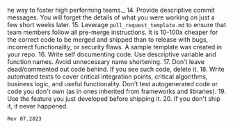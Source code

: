 he way to foster high performing teams._
14. Provide descriptive commit messages. You will forget the details of what you were working on just a few short weeks later.
15. Leverage `pull_request_template.md` to ensure that team members follow all pre-merge instructions. It is 10-100x cheaper for the correct code to be merged and shipped than to release with bugs, incorrect functionality, or security flaws. A sample template was created in your repo.
16. Write self documenting code. Use descriptive variable and function names. Avoid unnecessary name shortening.
17. Don't leave dead/commented out code behind. If you see such code, delete it.
18. Write automated tests to cover critical integration points, critical algorithms, business logic, and useful functionality. Don't test autogenerated code or code you don't own (as in ones inherited from frameworks and libraries).
19. Use the feature you just developed before shipping it.
20. If you don't ship it, it never happened.

`Rev 07.2023`
